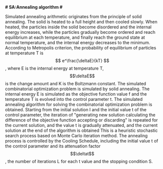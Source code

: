 **# SA:Annealing algorithm #**

Simulated annealing arithmetic originates from the principle of solid annealing. The solid is heated to a full height and then cooled slowly. When heated, the particles inside the solid become disordered and the internal energy increases, while the particles gradually become ordered and reach equilibrium at each temperature, and finally reach the ground state at normal temperature, and the internal energy decreases to the minimum. According to Metropolis criterion, the probability of equilibrium of particles at temperature T is $$ e^\frac{\deltaE}{kT} $$, where E is the internal energy at temperature T, $$\deltaE$$ is the change amount and K is the Boltzmann constant. The simulated combinatorial optimization problem is simulated by solid annealing. The internal energy E is simulated as the objective function value f and the temperature T is evolved into the control parameter t. The simulated annealing algorithm for solving the combinatorial optimization problem is obtained. Starting from the initial solution I and the initial value t of the control parameter, the iteration of "generating new solution calculating the difference of the objective function accepting or discarding" is repeated for the current solution, and the value t is gradually attenuated, and the current solution at the end of the algorithm is obtained This is a heuristic stochastic search process based on Monte Carlo iteration method. The annealing process is controlled by the Cooling Schedule, including the initial value t of the control parameter and its attenuation factor $$\deltat$$, the number of iterations L for each t value and the stopping condition S. 
